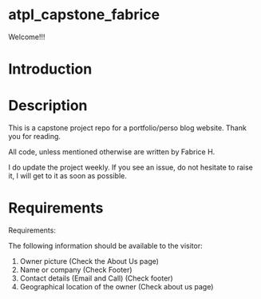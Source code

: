 # atpl_capstone_fabrice

Welcome!!!

# Introduction


# Description

This is a capstone project repo for a portfolio/perso blog website.
Thank you for reading.


All code, unless mentioned otherwise are written by Fabrice H.

I do update the project weekly. If you see an issue, do not hesitate to raise it,
I will get to it as soon as possible.

# Requirements

Requirements:

The following information should be available to the visitor:
1. Owner picture (Check the About Us page)
2. Name or company (Check Footer)
3. Contact details (Email and Call) (Check footer)
4. Geographical location of the owner (Check about us page)
